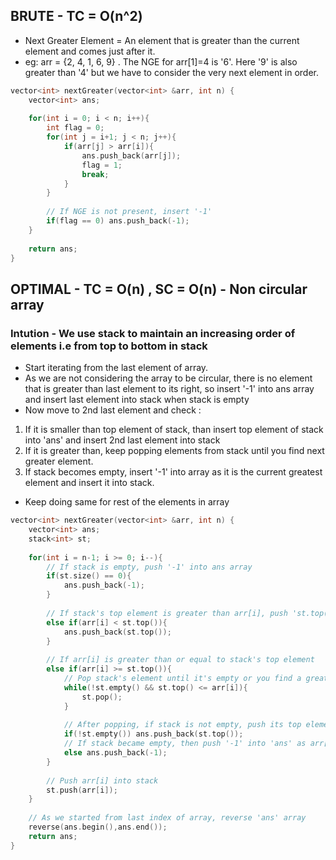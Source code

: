 ## BRUTE - TC = O(n^2)

- Next Greater Element = An element that is greater than the current element and comes just after it.
- eg: arr = {2, 4, 1, 6, 9} . The NGE for arr[1]=4 is '6'. Here '9' is also greater than '4' but we have to consider the very next element in order.

```cpp
vector<int> nextGreater(vector<int> &arr, int n) {
    vector<int> ans;
    
    for(int i = 0; i < n; i++){
        int flag = 0;
        for(int j = i+1; j < n; j++){
            if(arr[j] > arr[i]){
                ans.push_back(arr[j]);
                flag = 1;
                break;
            }
        }
        
        // If NGE is not present, insert '-1'
        if(flag == 0) ans.push_back(-1);
    }
    
    return ans;
}
```

## OPTIMAL - TC = O(n) , SC = O(n) - Non circular array

### Intution - We use stack to maintain an increasing order of elements i.e from top to bottom in stack
- Start iterating from the last element of array.
- As we are not considering the array to be circular, there is no element that is greater than last element to its right, so insert '-1' into ans array and insert last element into stack when stack is empty
- Now move to 2nd last element and check :
1. If it is smaller than top element of stack, than insert top element of stack into 'ans' and insert 2nd last element into stack
2. If it is greater than, keep popping elements from stack until you find next greater element.
3. If stack becomes empty, insert '-1' into array as it is the current greatest element and insert it into stack.
- Keep doing same for rest of the elements in array

```cpp
vector<int> nextGreater(vector<int> &arr, int n) {
    vector<int> ans;
    stack<int> st;
    
    for(int i = n-1; i >= 0; i--){
        // If stack is empty, push '-1' into ans array
        if(st.size() == 0){
            ans.push_back(-1);
        }
        
        // If stack's top element is greater than arr[i], push 'st.top()' into ans array
        else if(arr[i] < st.top()){
            ans.push_back(st.top());
        }
        
        // If arr[i] is greater than or equal to stack's top element
        else if(arr[i] >= st.top()){
            // Pop stack's element until it's empty or you find a greater element than arr[i]
            while(!st.empty() && st.top() <= arr[i]){
                st.pop();
            }
            
            // After popping, if stack is not empty, push its top element into ans array
            if(!st.empty()) ans.push_back(st.top());
            // If stack became empty, then push '-1' into 'ans' as arr[i] is current greatest element
            else ans.push_back(-1);
        }
        
        // Push arr[i] into stack
        st.push(arr[i]);
    }
    
    // As we started from last index of array, reverse 'ans' array
    reverse(ans.begin(),ans.end());
    return ans;
}
```
